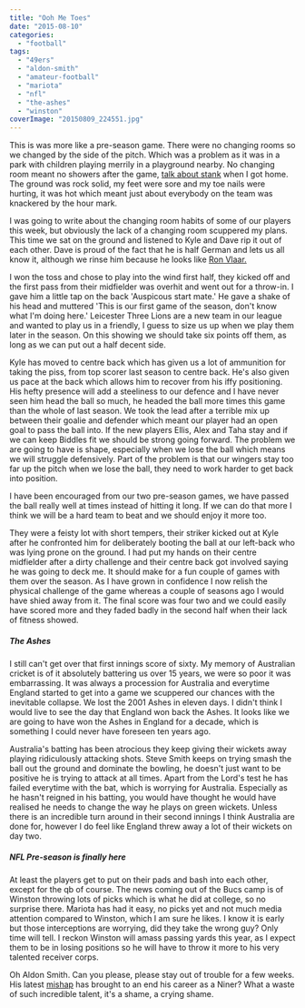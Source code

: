 ```yaml
---
title: "Ooh Me Toes"
date: "2015-08-10"
categories: 
  - "football"
tags: 
  - "49ers"
  - "aldon-smith"
  - "amateur-football"
  - "mariota"
  - "nfl"
  - "the-ashes"
  - "winston"
coverImage: "20150809_224551.jpg"
---
```


This is was more like a pre-season game. There were no changing rooms so we changed by the side of the pitch. Which was a problem as it was in a park with children playing merrily in a playground nearby. No changing room meant no showers after the game, [talk about stank](http://www.imdb.com/title/tt0664520/quotes) when I got home. The ground was rock solid, my feet were sore and my toe nails were hurting, it was hot which meant just about everybody on the team was knackered by the hour mark.

I was going to write about the changing room habits of some of our players this week, but obviously the lack of a changing room scuppered my plans. This time we sat on the ground and listened to Kyle and Dave rip it out of each other. Dave is proud of the fact that he is half German and lets us all know it, although we rinse him because he looks like [Ron Vlaar.](http://img.thesun.co.uk/aidemitlum/archive/01556/vlaar_1556154a.jpg)

I won the toss and chose to play into the wind first half, they kicked off and the first pass from their midfielder was overhit and went out for a throw-in. I gave him a little tap on the back 'Auspicous start mate.' He gave a shake of his head and muttered 'This is our first game of the season, don't know what I'm doing here.' Leicester Three Lions are a new team in our league and wanted to play us in a friendly, I guess to size us up when we play them later in the season. On this showing we should take six points off them, as long as we can put out a half decent side.

Kyle has moved to centre back which has given us a lot of ammunition for taking the piss, from top scorer last season to centre back. He's also given us pace at the back which allows him to recover from his iffy positioning. His hefty presence will add a steeliness to our defence and I have never seen him head the ball so much, he headed the ball more times this game than the whole of last season. We took the lead after a terrible mix up between their goalie and defender which meant our player had an open goal to pass the ball into. If the new players Ellis, Alex and Taha stay and if we can keep Biddles fit we should be strong going forward. The problem we are going to have is shape, especially when we lose the ball which means we will struggle defensively. Part of the problem is that our wingers stay too far up the pitch when we lose the ball, they need to work harder to get back into position.

I have been encouraged from our two pre-season games, we have passed the ball really well at times instead of hitting it long. If we can do that more I think we will be a hard team to beat and we should enjoy it more too.

They were a feisty lot with short tempers, their striker kicked out at Kyle after he confronted him for deliberately booting the ball at our left-back who was lying prone on the ground. I had put my hands on their centre midfielder after a dirty challenge and their centre back got involved saying he was going to deck me. It should make for a fun couple of games with them over the season. As I have grown in confidence I now relish the physical challenge of the game whereas a couple of seasons ago I would have shied away from it. The final score was four two and we could easily have scored more and they faded badly in the second half when their lack of fitness showed.

##### The Ashes

I still can't get over that first innings score of sixty. My memory of Australian cricket is of it absolutely battering us over 15 years, we were so poor it was embarrassing. It was always a procession for Australia and everytime England started to get into a game we scuppered our chances with the inevitable collapse. We lost the 2001 Ashes in eleven days. I didn't think I would live to see the day that England won back the Ashes. It looks like we are going to have won the Ashes in England for a decade, which is something I could never have foreseen ten years ago.

Australia's batting has been atrocious they keep giving their wickets away playing ridiculously attacking shots. Steve Smith keeps on trying smash the ball out the ground and dominate the bowling, he doesn't just want to be positive he is trying to attack at all times. Apart from the Lord's test he has failed everytime with the bat, which is worrying for Australia. Especially as he hasn't reigned in his batting, you would have thought he would have realised he needs to change the way he plays on green wickets. Unless there is an incredible turn around in their second innings I think Australia are done for, however I do feel like England threw away a lot of their wickets on day two.

##### NFL Pre-season is finally here

At least the players get to put on their pads and bash into each other, except for the qb of course. The news coming out of the Bucs camp is of Winston throwing lots of picks which is what he did at college, so no surprise there. Mariota has had it easy, no picks yet and not much media attention compared to Winston, which I am sure he likes. I know it is early but those interceptions are worrying, did they take the wrong guy? Only time will tell. I reckon Winston will amass passing yards this year, as I expect them to be in losing positions so he will have to throw it more to his very talented receiver corps.

Oh Aldon Smith. Can you please, please stay out of trouble for a few weeks. His latest [mishap](http://deadspin.com/aldon-smith-arrested-for-dui-hit-and-run-vandalism-1722691465) has brought to an end his career as a Niner? What a waste of such incredible talent, it's a shame, a crying shame.
